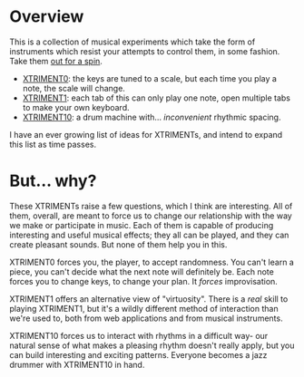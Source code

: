 # Overview
This is a collection of musical experiments which take the form of instruments which resist your attempts to control them, in some fashion. Take them [out for a spin](https://remyporter.github.io/XTRIMENT/).

* [XTRIMENT0](XTRIMENT0/index.html): the keys are tuned to a scale, but each time you play a note, the scale will change.
* [XTRIMENT1](XTRIMENT1/index.html): each tab of this can only play one note, open multiple tabs to make your own keyboard.
* [XTRIMENT10](XTRIMENT10/index.html): a drum machine with… *inconvenient* rhythmic spacing.

I have an ever growing list of ideas for XTRIMENTs, and intend to expand this list as time passes. 

# But… why?
These XTRIMENTs raise a few questions, which I think are interesting. All of them, overall, are meant to force us to change our relationship with the way we make or participate in music. Each of them is capable of producing interesting and useful musical effects; they all can be played, and they can create pleasant sounds. But none of them help you in this.

XTRIMENT0 forces you, the player, to accept randomness. You can't learn a piece, you can't decide what the next note will definitely be. Each note forces you to change keys, to change your plan. It *forces* improvisation.

XTRIMENT1 offers an alternative view of "virtuosity". There is a *real* skill to playing XTRIMENT1, but it's a wildly different method of interaction than we're used to, both from web applications and from musical instruments.

XTRIMENT10 forces us to interact with rhythms in a difficult way- our natural sense of what makes a pleasing rhythm doesn't really apply, but you can build interesting and exciting patterns. Everyone becomes a jazz drummer with XTRIMENT10 in hand.